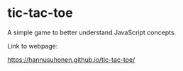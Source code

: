# tic-tac-toe
A simple game to better understand JavaScript concepts.

Link to webpage:

https://hannusuhonen.github.io/tic-tac-toe/